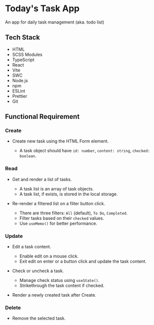 # Today's Task App

An app for daily task management (aka. todo list)

## Tech Stack

-   HTML
-   SCSS Modules
-   TypeScript
-   React
-   Vite
-   SWC
-   Node.js
-   npm
-   ESLint
-   Prettier
-   Git

## Functional Requirement

### Create

-   Create new task using the HTML Form element.

    -   A task object should have `id: number`, `content: string`, `checked: boolean`.

### Read

-   Get and render a list of tasks.

    -   A task list is an array of task objects.
    -   A task list, if exists, is stored in the local storage.

-   Re-render a filtered list on a filter button click.

    -   There are three filters: `All` (default), `To Do`, `Completed`.
    -   Filter tasks based on their `checked` values.
    -   Use `useMemo()` for better performance.

### Update

-   Edit a task content.

    -   Enable edit on a mouse click.
    -   Exit edit on enter or a button click and update the task content.

-   Check or uncheck a task.

    -   Manage check status using `useState()`.
    -   Strikethrough the task content if checked.

-   Render a newly created task after Create.

### Delete

-   Remove the selected task.
